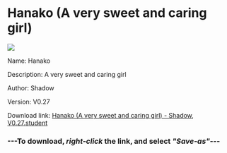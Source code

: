 # Hanako (A very sweet and caring girl)

<img src = "https://raw.githubusercontent.com/Arbiter1223/Koukou-Gurashi-Custom-Students/master/Students/Files/Hanako%20(A%20very%20sweet%20and%20caring%20girl).png">

Name: Hanako

Description: A very sweet and caring girl

Author: Shadow

Version: V0.27

Download link: <a href="https://raw.githubusercontent.com/Arbiter1223/Koukou-Gurashi-Custom-Students/master/Students/Files/Hanako%20(A%20very%20sweet%20and%20caring%20girl)%20-%20Shadow%2C%20V0.27.student">Hanako (A very sweet and caring girl) - Shadow, V0.27.student</a>

### ---**To download, _right-click_ the link, and select _"Save-as"_**---

